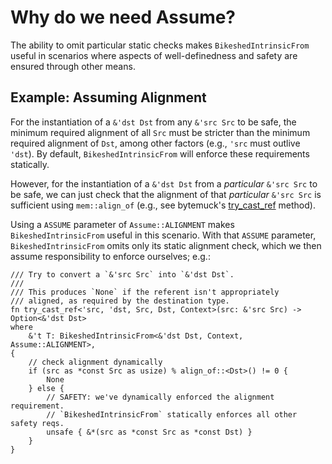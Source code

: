 # Why do we need Assume?
The ability to omit particular static checks makes `BikeshedIntrinsicFrom` useful in scenarios where aspects of well-definedness and safety are ensured through other means.

## Example: Assuming Alignment
For the instantiation of a `&'dst Dst` from any `&'src Src` to be safe, the minimum required alignment of all `Src` must be stricter than the minimum required alignment of `Dst`, among other factors (e.g., `'src` must outlive `'dst`). By default, `BikeshedIntrinsicFrom` will enforce these requirements statically.

However, for the instantiation of a `&'dst Dst` from a *particular* `&'src Src` to be safe, we can just check that the alignment of that *particular* `&'src Src` is sufficient using `mem::align_of` (e.g., see bytemuck's [try_cast_ref](https://docs.rs/bytemuck/1.4.1/bytemuck/fn.try_cast_ref.html) method).

Using a `ASSUME` parameter of `Assume::ALIGNMENT` makes `BikeshedIntrinsicFrom` useful in this scenario. With that `ASSUME` parameter, `BikeshedIntrinsicFrom` omits only its static alignment check, which we then assume responsibility to enforce ourselves; e.g.:
```rust,ignore
/// Try to convert a `&'src Src` into `&'dst Dst`.
///
/// This produces `None` if the referent isn't appropriately
/// aligned, as required by the destination type.
fn try_cast_ref<'src, 'dst, Src, Dst, Context>(src: &'src Src) -> Option<&'dst Dst>
where
    &'t T: BikeshedIntrinsicFrom<&'dst Dst, Context, Assume::ALIGNMENT>,
{
    // check alignment dynamically
    if (src as *const Src as usize) % align_of::<Dst>() != 0 {
        None
    } else {
        // SAFETY: we've dynamically enforced the alignment requirement.
        // `BikeshedIntrinsicFrom` statically enforces all other safety reqs.
        unsafe { &*(src as *const Src as *const Dst) }
    }
}
```